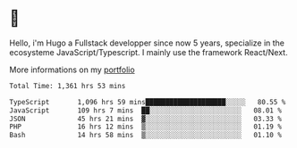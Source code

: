 # 👋 

Hello, i'm Hugo a Fullstack developper since now 5 years, specialize in the ecosysteme JavaScript/Typescript. I mainly use the framework React/Next.

More informations on my [portfolio](https://hcampos.fr)

<!--START_SECTION:waka-->

```txt
Total Time: 1,361 hrs 53 mins

TypeScript       1,096 hrs 59 mins████████████████████░░░░░   80.55 %
JavaScript       109 hrs 7 mins  ██░░░░░░░░░░░░░░░░░░░░░░░   08.01 %
JSON             45 hrs 21 mins  ▓░░░░░░░░░░░░░░░░░░░░░░░░   03.33 %
PHP              16 hrs 12 mins  ▒░░░░░░░░░░░░░░░░░░░░░░░░   01.19 %
Bash             14 hrs 58 mins  ▒░░░░░░░░░░░░░░░░░░░░░░░░   01.10 %
```

<!--END_SECTION:waka-->
